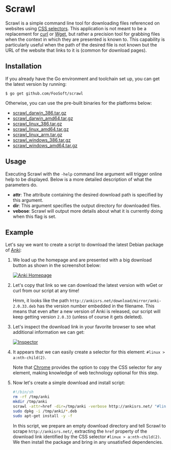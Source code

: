 # Scrawl

Scrawl is a simple command line tool for downloading files referenced on websites using [CSS
selectors](http://www.w3schools.com/cssref/css_selectors.asp). This application is not meant to be a replacement for
[curl](http://curl.haxx.se/) or [Wget](https://www.gnu.org/software/wget/), but rather a precision tool for grabbing
files when the context in which they are presented is known to. This capability is particularly useful when the path of
the desired file is not known but the URL of the website that links to it is (common for download pages).

## Installation

If you already have the Go environment and toolchain set up, you can get the latest version by running:

```
$ go get github.com/FooSoft/scrawl
```

Otherwise, you can use the pre-built binaries for the platforms below:

*   [scrawl\_darwin\_386.tar.gz](https://foosoft.net/projects/scrawl/dl/scrawl_darwin_386.tar.gz)
*   [scrawl\_darwin\_amd64.tar.gz](https://foosoft.net/projects/scrawl/dl/scrawl_darwin_amd64.tar.gz)
*   [scrawl\_linux\_386.tar.gz](https://foosoft.net/projects/scrawl/dl/scrawl_linux_386.tar.gz)
*   [scrawl\_linux\_amd64.tar.gz](https://foosoft.net/projects/scrawl/dl/scrawl_linux_amd64.tar.gz)
*   [scrawl\_linux\_arm.tar.gz](https://foosoft.net/projects/scrawl/dl/scrawl_linux_arm.tar.gz)
*   [scrawl\_windows\_386.tar.gz](https://foosoft.net/projects/scrawl/dl/scrawl_windows_386.tar.gz)
*   [scrawl\_windows\_amd64.tar.gz](https://foosoft.net/projects/scrawl/dl/scrawl_windows_amd64.tar.gz)

## Usage

Executing Scrawl with the `-help` command line argument will trigger online help to be displayed. Below is a more
detailed description of what the parameters do.

*   **attr**: The attribute containing the desired download path is specified by this argument.
*   **dir**: This argument specifies the output directory for downloaded files.
*   **vebose**: Scrawl will output more details about what it is currently doing when this flag is set.

## Example

Let's say we want to create a script to download the latest Debian package of [Anki](http://ankisrs.net/):

1.  We load up the homepage and are presented with a big download button as shown in the screenshot below:

    [![Anki Homepage](https://foosoft.net/projects/scrawl/img/anki-thumb.png)](https://foosoft.net/projects/scrawl/img/anki.png)

2.  Let's copy that link so we can download the latest version with wGet or curl from our script at any time!

    Hmm, it looks like the path `http://ankisrs.net/download/mirror/anki-2.0.33.deb` has the version number embedded in
    the filename. This means that even after a new version of Anki is released, our script will keep getting version
    `2.0.33` (unless of course it gets deleted).

3.  Let's inspect the download link in your favorite browser to see what additional information we can get:

    [![Inspector](https://foosoft.net/projects/scrawl/img/inspect-thumb.png)](https://foosoft.net/projects/scrawl/img/inspect.png)

4.  It appears that we can easily create a selector for this element: `#linux > a:nth-child(2)`.

    Note that [Chrome](https://www.google.com/chrome/) provides the option to copy the CSS selector for any element,
    making knowledge of web technology optional for this step.

5.  Now let's create a simple download and install script:

    ```bash
    #!/bin/sh
    rm -rf /tmp/anki
    mkdir /tmp/anki
    scrawl -attr=href -dir=/tmp/anki -verbose http://ankisrs.net/ "#linux > a:nth-child(2)"
    sudo dpkg -i /tmp/anki/*.deb
    sudo apt-get install -y -f
    ```

    In this script, we prepare an empty download directory and tell Scrawl to scrape `http://ankisrs.net/`, extracting
    the `href` property of the download link identified by the CSS selector `#linux > a:nth-child(2)`. We then install
    the package and bring in any unsatisfied dependencies.
